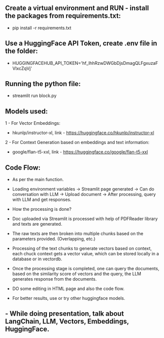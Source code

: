 ## Create a virtual environment and RUN - install the packages from requirements.txt:
- pip install -r requirements.txt

## Use a HuggingFace API Token, create .env file in the folder:
- HUGGINGFACEHUB_API_TOKEN='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'

## Running the python file:
- streamlit run block.py

## Models used:

1 - For Vector Embeddings:
- hkunlp/instructor-xl, link - https://huggingface.co/hkunlp/instructor-xl

2 - For Context Generation based on embeddings and text information:
- google/flan-t5-xxl, link - https://huggingface.co/google/flan-t5-xxl

## Code Flow:
- As per the main function.
- Loading environment variables -> Streamlit page generated -> Can do conversation with LLM -> Upload document -> After processing, query with LLM and get responses.

- How the processing is done?
- Doc uploaded via Streamlit is processed with help of PDFReader library and texts are generated.
- The raw texts are then broken into multiple chunks based on the parameters provided. (Overlapping, etc.)
- Processing of the text chunks to generate vectors based on context, each chuck context gets a vector value, which can be stored locally in a database or in vectordb.
- Once the processing stage is completed, one can query the documents, based on the similarity score of vectors and the query, the LLM generates response from the documents.

- DO some editing in HTML page and also the code flow.
- For better results, use or try other huggingface models.

## - While doing presentation, talk about LangChain, LLM, Vectors, Embeddings, HuggingFace.
